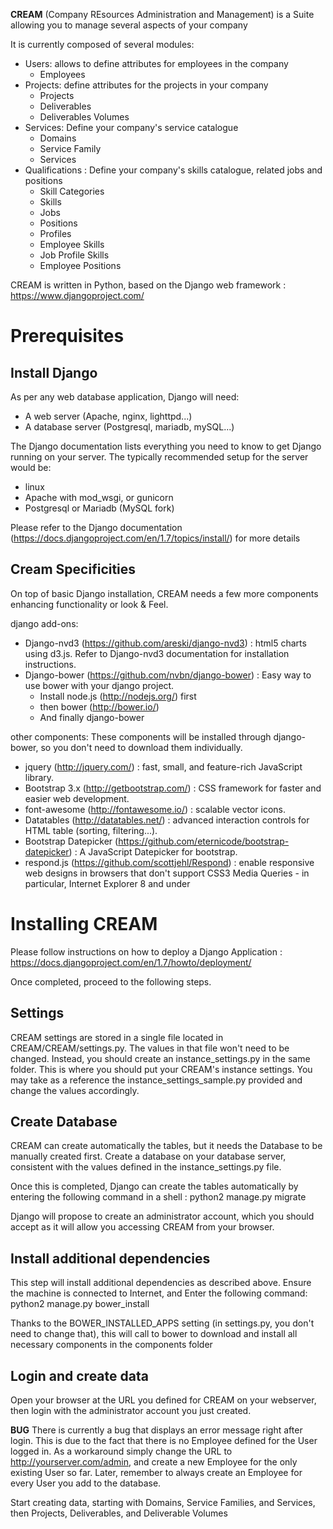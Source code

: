 **CREAM** (Company REsources Administration and Management) is a Suite allowing you to manage several aspects of your company

It is currently composed of several modules:
* Users: allows to define attributes for employees in the company
  * Employees
* Projects: define attributes for the projects in your company
  * Projects
  * Deliverables
  * Deliverables Volumes
* Services: Define your company's service catalogue
  * Domains
  * Service Family
  * Services
* Qualifications : Define your company's skills catalogue, related jobs and positions
  * Skill Categories
  * Skills
  * Jobs
  * Positions
  * Profiles
  * Employee Skills
  * Job Profile Skills
  * Employee Positions

CREAM is written in Python, based on the Django web framework : https://www.djangoproject.com/

# Prerequisites

## Install Django

As per any web database application, Django will need:
* A web server (Apache, nginx, lighttpd...)
* A database server (Postgresql, mariadb, mySQL...)

The Django documentation lists everything you need to know to get Django running on your server.
The typically recommended setup for the server would be:
* linux
* Apache with mod_wsgi, or gunicorn
* Postgresql or Mariadb (MySQL fork)

Please refer to the Django documentation (https://docs.djangoproject.com/en/1.7/topics/install/) for more details

## Cream Specificities

On top of basic Django installation, CREAM needs a few more components enhancing functionality or look & Feel.

django add-ons:
* Django-nvd3 (https://github.com/areski/django-nvd3) : html5 charts using d3.js. Refer to Django-nvd3 documentation for installation instructions.
* Django-bower (https://github.com/nvbn/django-bower) : Easy way to use bower with your django project.
  * Install node.js (http://nodejs.org/) first
  * then bower (http://bower.io/)
  * And finally django-bower

other components:
These components will be installed through django-bower, so you don't need to download them individually.
* jquery (http://jquery.com/) : fast, small, and feature-rich JavaScript library.
* Bootstrap 3.x (http://getbootstrap.com/) : CSS framework for faster and easier web development.
* font-awesome (http://fontawesome.io/) : scalable vector icons.
* Datatables (http://datatables.net/) : advanced interaction controls for HTML table (sorting, filtering...).
* Bootstrap Datepicker (https://github.com/eternicode/bootstrap-datepicker) : A JavaScript Datepicker for bootstrap. 
* respond.js (https://github.com/scottjehl/Respond) : enable responsive web designs in browsers that don't support CSS3 Media Queries - in particular, Internet Explorer 8 and under



# Installing CREAM

Please follow instructions on how to deploy a Django Application : https://docs.djangoproject.com/en/1.7/howto/deployment/

Once completed, proceed to the following steps.

## Settings

CREAM settings are stored in a single file located in CREAM/CREAM/settings.py. The values in that file won't need to be changed. Instead, you should create an instance_settings.py in the same folder. This is where  you should put your CREAM's instance settings. You may take as a reference the instance_settings_sample.py provided and change the values accordingly.

## Create Database

CREAM can create automatically the tables, but it needs the Database to be manually created first. Create a database on your database server, consistent with the values defined in the instance_settings.py file.

Once this is completed, Django can create the tables automatically by entering the following command in a shell :
    python2 manage.py migrate

Django will propose to create an administrator account, which you should accept as it will allow you accessing CREAM from your browser.

## Install additional dependencies

This step will install additional dependencies as described above. Ensure the machine is connected to Internet, and Enter the following command:
    python2 manage.py bower_install
    
Thanks to the BOWER_INSTALLED_APPS setting (in settings.py, you don't need to change that), this will call to bower to download and install all necessary components in the components folder

## Login and create data

Open your browser at the URL you defined for CREAM on your webserver, then login with the administrator account you just created.

**BUG**
There is currently a bug that displays an error message right after login. This is due to the fact that there is no Employee defined for the User logged in. As a workaround simply change the URL to http://yourserver.com/admin, and create a new Employee for the only existing User so far.
Later, remember to always create an Employee for every User you add to the database.

Start creating data, starting with Domains, Service Families, and Services, then Projects, Deliverables, and Deliverable Volumes